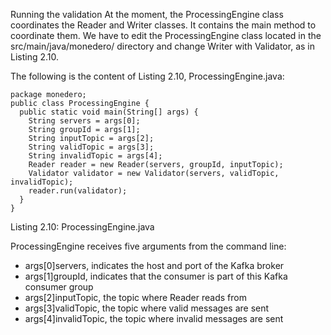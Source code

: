 Running the validation
At the moment, the ProcessingEngine class coordinates the Reader and Writer classes. It contains the main method to coordinate them. We have to edit the ProcessingEngine class located in the src/main/java/monedero/ directory and change Writer with Validator, as in Listing 2.10.

The following is the content of Listing 2.10, ProcessingEngine.java:

```
package monedero;
public class ProcessingEngine {
  public static void main(String[] args) {
    String servers = args[0];
    String groupId = args[1];
    String inputTopic = args[2];
    String validTopic = args[3];
    String invalidTopic = args[4];
    Reader reader = new Reader(servers, groupId, inputTopic);
    Validator validator = new Validator(servers, validTopic, invalidTopic);
    reader.run(validator);
  }
}
```

Listing 2.10: ProcessingEngine.java

ProcessingEngine receives five arguments from the command line:

- args[0]servers, indicates the host and port of the Kafka broker
- args[1]groupId, indicates that the consumer is part of this Kafka consumer group
- args[2]inputTopic, the topic where Reader reads from
- args[3]validTopic, the topic where valid messages are sent
- args[4]invalidTopic, the topic where invalid messages are sent
 